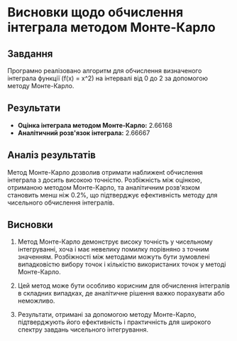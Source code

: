 # Висновки щодо обчислення інтеграла методом Монте-Карло

## Завдання
Програмно реалізовано алгоритм для обчислення визначеного інтеграла функції \(f(x) = x^2\) на інтервалі від 0 до 2 за допомогою методу Монте-Карло.

## Результати
- **Оцінка інтеграла методом Монте-Карло:** 2.66168
- **Аналітичний розв'язок інтеграла:** 2.66667

## Аналіз результатів
Метод Монте-Карло дозволив отримати наближенt обчислення інтеграла з досить високою точністю. Розбіжність між оцінкою, отриманою методом Монте-Карло, та аналітичним розв'язком становить менш ніж 0.2%, що підтверджує ефективність методу для чисельного обчислення інтегралів.

## Висновки
1. Метод Монте-Карло демонструє високу точність у чисельному інтегруванні, хоча і має невелику помилку порівняно з точним значенням. Розбіжності між методами можуть бути зумовлені випадковістю вибору точок і кількістю використаних точок у методі Монте-Карло.

2. Цей метод може бути особливо корисним для обчислення інтегралів в складних випадках, де аналітичне рішення важко порахувати або неможливо.

3. Результати, отримані за допомогою методу Монте-Карло, підтверджують його ефективність і практичність для широкого спектру завдань чисельного інтегрування.
